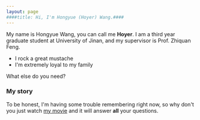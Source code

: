 ```yaml
---
layout: page
####title: Hi, I'm Hongyue (Hoyer) Wang.####
---
```


My name is Hongyue Wang, you can call me **Hoyer**. I am a third year graduate student at University of Jinan, and my supervisor is Prof. Zhiquan Feng.

- I rock a great mustache
- I'm extremely loyal to my family

What else do you need?

### My story

To be honest, I'm having some trouble remembering right now, so why don't you just watch [my movie](https://en.wikipedia.org/wiki/The_Princess_Bride_%28film%29) and it will answer **all** your questions.
